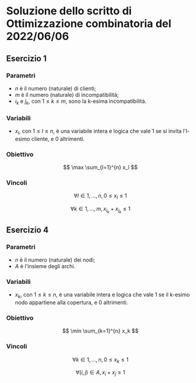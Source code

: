 # Soluzione dello scritto di Ottimizzazione combinatoria del 2022/06/06

## Esercizio 1

### Parametri

- $n$ è il numero (naturale) di clienti;
- $m$ è il numero (naturale) di incompatibilità;
- $i_k$ e $j_k$, con $1 \leq k \leq m$, sono la k-esima incompatibilità.

### Variabili

- $x_l$, con $1 \leq l \leq n$, è una variabile intera e logica che vale 1 se
  si invita l'l-esimo cliente, e 0 altrimenti.

### Obiettivo

$$ \max \sum_{l=1}^{n} x_l $$

### Vincoli

$$ \forall l \in {1, ..., n}, 0 \leq x_l \leq 1 $$

$$ \forall k \in {1, ..., m}, x_{i_k} + x_{j_k} \leq 1 $$

## Esercizio 4

### Parametri

- $n$ è il numero (naturale) dei nodi;
- $A$ è l'insieme degli archi.

### Variabili

- $x_k$, con $1 \leq k \leq n$, è una variabile intera e logica che vale 1 se
  il k-esimo nodo appartiene alla copertura, e 0 altrimenti.

### Obiettivo

$$ \min \sum_{k=1}^{n} x_k $$

### Vincoli

$$ \forall k \in {1, ..., n}, 0 \leq x_k \leq 1 $$

$$ \forall (i, j) \in A, x_i + x_j \geq 1 $$

